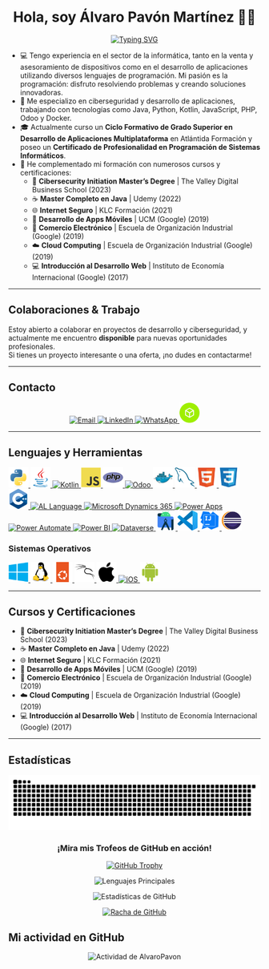 <h1 align="center">Hola, soy Álvaro Pavón Martínez 👨‍💻</h1>

<p align="center">
  <!-- Typing SVG by DenverCoder1 - https://github.com/DenverCoder1/readme-typing-svg -->
  <a href="https://github.com/DenverCoder1/readme-typing-svg">
    <img src="https://readme-typing-svg.demolab.com/?lines=Developer%20%26%20Cybersecurity%20Specialist;IT%20Project%20Manager%20%7C%20Programador%20Junior;Always%20eager%20to%20learn%20new%20technologies&font=Fira%20Code&center=true&width=600&height=45&color=f75c7e&vCenter=true&pause=1000&size=22" alt="Typing SVG" />
  </a>
</p>

- 💻 Tengo experiencia en el sector de la informática, tanto en la venta y asesoramiento de dispositivos como en el desarrollo de aplicaciones utilizando diversos lenguajes de programación. Mi pasión es la programación: disfruto resolviendo problemas y creando soluciones innovadoras.
- 🔐 Me especializo en ciberseguridad y desarrollo de aplicaciones, trabajando con tecnologías como Java, Python, Kotlin, JavaScript, PHP, Odoo y Docker.
- 🎓 Actualmente curso un **Ciclo Formativo de Grado Superior en Desarrollo de Aplicaciones Multiplataforma** en Atlántida Formación y poseo un **Certificado de Profesionalidad en Programación de Sistemas Informáticos**.
- 🚀 He complementado mi formación con numerosos cursos y certificaciones:
  - 🔐 **Cibersecurity Initiation Master’s Degree** | The Valley Digital Business School (2023)
  - ☕ **Master Completo en Java** | Udemy (2022)
  - 🌐 **Internet Seguro** | KLC Formación (2021)
  - 📱 **Desarrollo de Apps Móviles** | UCM (Google) (2019)
  - 🛒 **Comercio Electrónico** | Escuela de Organización Industrial (Google) (2019)
  - ☁️ **Cloud Computing** | Escuela de Organización Industrial (Google) (2019)
  - 💻 **Introducción al Desarrollo Web** | Instituto de Economía Internacional (Google) (2017)

---

## Colaboraciones & Trabajo

Estoy abierto a colaborar en proyectos de desarrollo y ciberseguridad, y actualmente me encuentro **disponible** para nuevas oportunidades profesionales.  
Si tienes un proyecto interesante o una oferta, ¡no dudes en contactarme!

---

## Contacto

<p align="center">
  <a href="mailto:alvaropavonmartinez7@gmail.com">
    <img src="https://img.icons8.com/fluency/48/000000/email-open.png" alt="Email" width="40" height="40"/>
  </a>
  <a href="https://www.linkedin.com/in/alvaropavonmartinez/" target="_blank">
    <img src="https://img.icons8.com/color/48/000000/linkedin.png" alt="LinkedIn" width="40" height="40"/>
  </a>
  <a href="https://wa.me/34662443794/?text=Hola%21" target="_blank">
    <img src="https://img.icons8.com/color/48/000000/whatsapp.png" alt="WhatsApp" width="40" height="40"/>
  </a>
  <a href="https://app.hackthebox.com/profile/overview" target="_blank">
    <img src="https://raw.githubusercontent.com/AlvaroPavon/AlvaroPavon/main/assets/hack-the-box.svg" alt="HackTheBox" width="40" height="40"/>
  </a>
</p>

---

## Lenguajes y Herramientas

<p align="left">
  <a href="https://www.python.org" target="_blank">
    <img src="https://raw.githubusercontent.com/devicons/devicon/master/icons/python/python-original.svg" alt="Python" width="40" height="40"/>
  </a>
  <a href="https://www.java.com" target="_blank">
    <img src="https://raw.githubusercontent.com/devicons/devicon/master/icons/java/java-original.svg" alt="Java" width="40" height="40"/>
  </a>
  <a href="https://kotlinlang.org" target="_blank">
    <img src="https://upload.wikimedia.org/wikipedia/commons/7/74/Kotlin_Icon.png" alt="Kotlin" width="40" height="40"/>
  </a>
  <a href="https://developer.mozilla.org/es/docs/Web/JavaScript" target="_blank">
    <img src="https://raw.githubusercontent.com/devicons/devicon/master/icons/javascript/javascript-original.svg" alt="JavaScript" width="40" height="40"/>
  </a>
  <a href="https://www.php.net" target="_blank">
    <img src="https://raw.githubusercontent.com/devicons/devicon/master/icons/php/php-original.svg" alt="PHP" width="40" height="40"/>
  </a>
  <a href="https://www.odoo.com" target="_blank">
    <img src="https://cdn.worldvectorlogo.com/logos/odoo.svg" alt="Odoo" width="40" height="40"/>
  </a>
  <a href="https://www.docker.com/" target="_blank">
    <img src="https://raw.githubusercontent.com/devicons/devicon/master/icons/docker/docker-original.svg" alt="Docker" width="40" height="40"/>
  </a>
  <a href="https://www.mysql.com/" target="_blank">
    <img src="https://raw.githubusercontent.com/devicons/devicon/master/icons/mysql/mysql-original.svg" alt="MySQL" width="40" height="40"/>
  </a>
  <a href="https://www.w3.org/html/" target="_blank">
    <img src="https://raw.githubusercontent.com/devicons/devicon/master/icons/html5/html5-original.svg" alt="HTML5" width="40" height="40"/>
  </a>
  <a href="https://www.w3.org/Style/CSS/Overview.es.html" target="_blank">
    <img src="https://raw.githubusercontent.com/devicons/devicon/master/icons/css3/css3-original.svg" alt="CSS3" width="40" height="40"/>
  </a>
  <a href="https://isocpp.org/" target="_blank">
    <img src="https://raw.githubusercontent.com/devicons/devicon/master/icons/cplusplus/cplusplus-original.svg" alt="C++" width="40" height="40"/>
  </a>
  
  <a href="https://learn.microsoft.com/es-es/dynamics365/business-central/dev-itpro/developer/devenv-al-overview" target="_blank">
    <img src="assets/al-original.svg" alt="AL Language" width="40" height="40"/>
  </a>
  <a href="https://dynamics.microsoft.com/es-es/" target="_blank">
    <img src="assets/microsoftdynamics365.svg" alt="Microsoft Dynamics 365" width="40" height="40"/>
  </a>
  <a href="https://powerapps.microsoft.com/es-es/" target="_blank">
    <img src="assets/powerapps.svg" alt="Power Apps" width="40" height="40"/>
  </a>
  <a href="https://powerautomate.microsoft.com/es-es/" target="_blank">
    <img src="assets/powerautomate.svg" alt="Power Automate" width="40" height="40"/>
  </a>
  <a href="https://powerbi.microsoft.com/es-es/" target="_blank">
    <img src="assets/powerbi.svg" alt="Power BI" width="40" height="40"/>
  </a>
  <a href="https://learn.microsoft.com/es-es/power-apps/maker/data-platform/data-platform-intro" target="_blank">
    <img src="assets/dataverse.svg" alt="Dataverse" width="40" height="40"/>
  </a>

  <a href="https://developer.android.com/studio" target="_blank">
    <img src="https://raw.githubusercontent.com/devicons/devicon/master/icons/androidstudio/androidstudio-original.svg" alt="Android Studio" width="40" height="40"/>
  </a>
  <a href="https://code.visualstudio.com/" target="_blank">
    <img src="https://raw.githubusercontent.com/devicons/devicon/master/icons/vscode/vscode-original.svg" alt="VS Code" width="40" height="40"/>
  </a>
  <a href="https://www.jetbrains.com/idea/" target="_blank">
    <img src="https://raw.githubusercontent.com/devicons/devicon/master/icons/intellij/intellij-plain.svg" alt="IntelliJ IDEA" width="40" height="40"/>
  </a>
  <a href="https://www.eclipse.org/" target="_blank">
    <img src="https://raw.githubusercontent.com/devicons/devicon/master/icons/eclipse/eclipse-original.svg" alt="Eclipse" width="40" height="40"/>
  </a>
</p>

### Sistemas Operativos

<p align="left">
  <!-- Windows -->
  <a href="https://www.microsoft.com/windows" target="_blank">
    <img src="https://raw.githubusercontent.com/devicons/devicon/master/icons/windows8/windows8-original.svg" alt="Windows" width="40" height="40"/>
  </a>
  <!-- Linux -->
  <a href="https://www.linux.org" target="_blank">
    <img src="https://raw.githubusercontent.com/devicons/devicon/master/icons/linux/linux-original.svg" alt="Linux" width="40" height="40"/>
  </a>
  <!-- Ubuntu -->
  <a href="https://ubuntu.com" target="_blank">
    <img src="https://raw.githubusercontent.com/devicons/devicon/master/icons/ubuntu/ubuntu-plain.svg" alt="Ubuntu" width="40" height="40"/>
  </a>
  <!-- Kali Linux -->
  <a href="https://www.kali.org" target="_blank">
    <img src="https://raw.githubusercontent.com/AlvaroPavon/AlvaroPavon/main/assets/kalilinux.svg" alt="Kali Linux" width="40" height="40"/>
  </a>
  <!-- macOS -->
  <a href="https://www.apple.com/macos" target="_blank">
    <img src="https://raw.githubusercontent.com/devicons/devicon/master/icons/apple/apple-original.svg" alt="macOS" width="40" height="40"/>
  </a>
  <!-- iOS -->
  <a href="https://www.apple.com/ios" target="_blank">
    <img src="https://img.icons8.com/ios-filled/50/000000/iphone.png" alt="iOS" width="40" height="40"/>
  </a>
  <!-- Android -->
  <a href="https://www.android.com" target="_blank">
    <img src="https://raw.githubusercontent.com/devicons/devicon/master/icons/android/android-original.svg" alt="Android" width="40" height="40"/>
  </a>
</p>

---

## Cursos y Certificaciones

- 🔐 **Cibersecurity Initiation Master’s Degree** | The Valley Digital Business School (2023)
- ☕ **Master Completo en Java** | Udemy (2022)
- 🌐 **Internet Seguro** | KLC Formación (2021)
- 📱 **Desarrollo de Apps Móviles** | UCM (Google) (2019)
- 🛒 **Comercio Electrónico** | Escuela de Organización Industrial (Google) (2019)
- ☁️ **Cloud Computing** | Escuela de Organización Industrial (Google) (2019)
- 💻 **Introducción al Desarrollo Web** | Instituto de Economía Internacional (Google) (2017)

---

## Estadísticas

<!-- Animación de contribución en forma de serpiente -->
<p align="center">
  <picture>
    <source media="(prefers-color-scheme: dark)" srcset="https://raw.githubusercontent.com/AlvaroPavon/AlvaroPavon/output/github-contribution-grid-snake-dark.svg"/>
    <source media="(prefers-color-scheme: light)" srcset="https://raw.githubusercontent.com/AlvaroPavon/AlvaroPavon/output/github-contribution-grid-snake.svg"/>
    <img alt="Animación de contribuciones (snake)" src="https://raw.githubusercontent.com/AlvaroPavon/AlvaroPavon/output/github-contribution-grid-snake.svg"/>
  </picture>
</p>

<!-- Tarjeta de Trofeos GitHub -->
<h3 align="center">¡Mira mis Trofeos de GitHub en acción!</h3>
<p align="center">
  <a href="https://github.com/ryo-ma/github-profile-trophy">
    <img src="https://github-profile-trophy.vercel.app/?username=AlvaroPavon&theme=radical&no-frame=true&column=7" alt="GitHub Trophy" />
  </a>
</p>

<!-- Estadísticas de GitHub -->
<p align="center">
  <img src="https://github-readme-stats.vercel.app/api/top-langs?username=AlvaroPavon&show_icons=true&locale=es&layout=compact&theme=radical&cache_seconds=0" alt="Lenguajes Principales" />
</p>
<p align="center">
  <img src="https://github-readme-stats.vercel.app/api?username=AlvaroPavon&show_icons=true&theme=radical" alt="Estadísticas de GitHub" />
</p>
<p align="center">
  <a href="https://git.io/streak-stats">
    <img src="https://streak-stats.demolab.com?user=AlvaroPavon&hide_border=true&locale=es&short_numbers=true&date_format=j%20M%5B%20Y%5D" alt="Racha de GitHub" />
  </a>
</p>

## Mi actividad en GitHub

<p align="center">
  <img src="https://github-readme-activity-graph.vercel.app/graph?username=AlvaroPavon&bg_color=ffffff&color=000000&line=f75c7e&point=000000" alt="Actividad de AlvaroPavon" />
</p>

<!--## Actividad reciente en GitHub-->

<!--START_SECTION:activity-->
<!-- La acción 'GitHub - Activity - Readme' actualizará automáticamente esta sección con tu actividad reciente -->
<!--END_SECTION:activity-->
